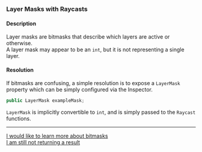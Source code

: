 ### Layer Masks with Raycasts
#### Description
Layer masks are bitmasks that describe which layers are active or otherwise.  
A layer mask may appear to be an `int`, but it is not representing a single layer.  
#### Resolution
If bitmasks are confusing, a simple resolution is to expose a `LayerMask` property which can be simply configured via the Inspector.  
```csharp
public LayerMask exampleMask;
```
`LayerMask` is implicitly convertible to `int`, and is simply passed to the `Raycast` functions.

---
[I would like to learn more about bitmasks](Bitmasks.md)  
[I am still not returning a result](Incorrect%20Parameters.md)